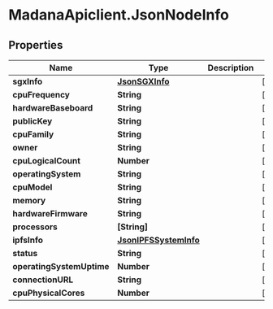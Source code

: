 # MadanaApiclient.JsonNodeInfo

## Properties

Name | Type | Description | Notes
------------ | ------------- | ------------- | -------------
**sgxInfo** | [**JsonSGXInfo**](JsonSGXInfo.md) |  | [optional] 
**cpuFrequency** | **String** |  | [optional] 
**hardwareBaseboard** | **String** |  | [optional] 
**publicKey** | **String** |  | [optional] 
**cpuFamily** | **String** |  | [optional] 
**owner** | **String** |  | [optional] 
**cpuLogicalCount** | **Number** |  | [optional] 
**operatingSystem** | **String** |  | [optional] 
**cpuModel** | **String** |  | [optional] 
**memory** | **String** |  | [optional] 
**hardwareFirmware** | **String** |  | [optional] 
**processors** | **[String]** |  | [optional] 
**ipfsInfo** | [**JsonIPFSSystemInfo**](JsonIPFSSystemInfo.md) |  | [optional] 
**status** | **String** |  | [optional] 
**operatingSystemUptime** | **Number** |  | [optional] 
**connectionURL** | **String** |  | [optional] 
**cpuPhysicalCores** | **Number** |  | [optional] 


